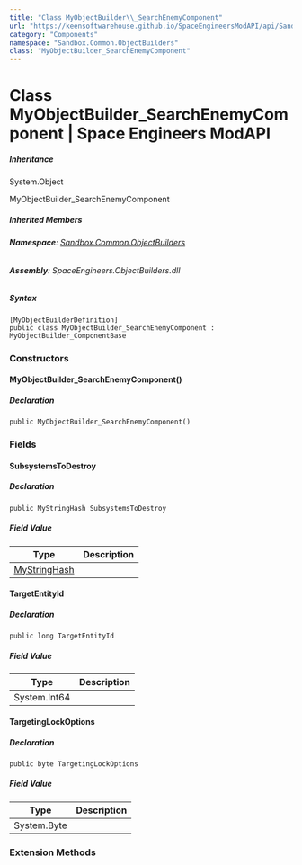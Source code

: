 ```yaml
---
title: "Class MyObjectBuilder\\_SearchEnemyComponent"
url: "https://keensoftwarehouse.github.io/SpaceEngineersModAPI/api/Sandbox.Common.ObjectBuilders.MyObjectBuilder_SearchEnemyComponent.html"
category: "Components"
namespace: "Sandbox.Common.ObjectBuilders"
class: "MyObjectBuilder_SearchEnemyComponent"
---
```


# Class MyObjectBuilder\_SearchEnemyComponent | Space Engineers ModAPI

##### Inheritance

System.Object

MyObjectBuilder\_SearchEnemyComponent

##### Inherited Members

###### **Namespace**: [Sandbox.Common.ObjectBuilders](https://keensoftwarehouse.github.io/SpaceEngineersModAPI/api/Sandbox.Common.ObjectBuilders.html)

###### **Assembly**: SpaceEngineers.ObjectBuilders.dll

##### Syntax

```
[MyObjectBuilderDefinition]
public class MyObjectBuilder_SearchEnemyComponent : MyObjectBuilder_ComponentBase
```

### Constructors

#### MyObjectBuilder\_SearchEnemyComponent()

##### Declaration

```
public MyObjectBuilder_SearchEnemyComponent()
```

### Fields

#### SubsystemsToDestroy

##### Declaration

```
public MyStringHash SubsystemsToDestroy
```

##### Field Value

| Type | Description |
| --- | --- |
| [MyStringHash](https://keensoftwarehouse.github.io/SpaceEngineersModAPI/api/VRage.Utils.MyStringHash.html) |     |

#### TargetEntityId

##### Declaration

```
public long TargetEntityId
```

##### Field Value

| Type | Description |
| --- | --- |
| System.Int64 |     |

#### TargetingLockOptions

##### Declaration

```
public byte TargetingLockOptions
```

##### Field Value

| Type | Description |
| --- | --- |
| System.Byte |     |

### Extension Methods